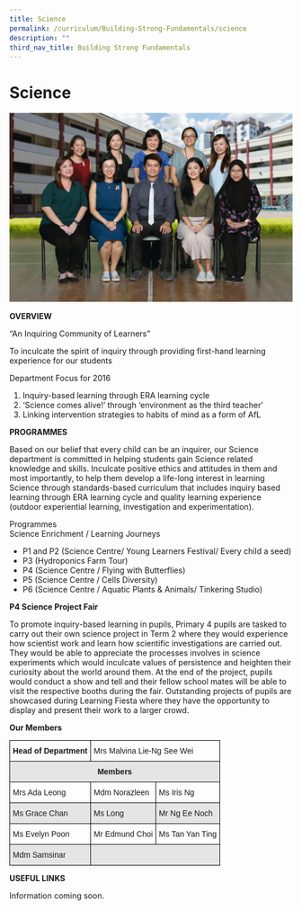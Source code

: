 ```yaml
---
title: Science
permalink: /curriculum/Building-Strong-Fundamentals/science
description: ""
third_nav_title: Building Strong Fundamentals
---
```

# Science

![](/images/Science%20Formal.jpg)

**OVERVIEW**

“An Inquiring Community of Learners”

To inculcate the spirit of inquiry through providing first-hand learning experience for our students

Department Focus for 2016
1. Inquiry-based learning through ERA learning cycle
2. ‘Science comes alive!’ through ‘environment as the third teacher’
3. Linking intervention strategies to habits of mind as a form of AfL

**PROGRAMMES**

Based on our belief that every child can be an inquirer, our Science department is committed in helping students gain Science related knowledge and skills. Inculcate positive ethics and attitudes in them and most importantly, to help them develop a life-long interest in learning Science through standards-based curriculum that includes inquiry based learning through ERA learning cycle and quality learning experience (outdoor experiential learning, investigation and experimentation). 

Programmes<br>
Science Enrichment / Learning Journeys
 * P1 and P2 (Science Centre/ Young Learners Festival/ Every child a seed) 
* P3 (Hydroponics Farm Tour) 
 * P4 (Science Centre / Flying with Butterflies) 
 * P5 (Science Centre / Cells Diversity) 
 * P6 (Science Centre / Aquatic Plants & Animals/ Tinkering Studio)

**P4 Science Project Fair**

To promote inquiry-based learning in pupils, Primary 4 pupils are tasked to carry out their own science project in Term 2 where they would experience how scientist work and learn how scientific investigations are carried out. They would be able to appreciate the processes involves in science experiments which would inculcate values of persistence and heighten their curiosity about the world around them. At the end of the project, pupils would conduct a show and tell and their fellow school mates will be able to visit the respective booths during the fair. Outstanding projects of pupils are showcased during Learning Fiesta where they have the opportunity to display and present their work to a larger crowd. 

**Our Members**
<style type="text/css">
.tg  {border-collapse:collapse;border-spacing:0;}
.tg td{border-color:black;border-style:solid;border-width:1px;font-family:Arial, sans-serif;font-size:14px;
  overflow:hidden;padding:10px 5px;word-break:normal;}
.tg th{border-color:black;border-style:solid;border-width:1px;font-family:Arial, sans-serif;font-size:14px;
  font-weight:normal;overflow:hidden;padding:10px 5px;word-break:normal;}
.tg .tg-1wig{font-weight:bold;text-align:left;vertical-align:top}
.tg .tg-9678{background-color:#E5E5E5;text-align:left;vertical-align:top}
.tg .tg-0lax{text-align:left;vertical-align:top}
.tg .tg-u7p7{background-color:#E5E5E5;font-weight:bold;text-align:center;vertical-align:top}
.tg .tg-faf8{background-color:#E5E5E5;text-align:left;vertical-align:middle}
</style>
<table class="tg">
<thead>
  <tr>
    <th class="tg-1wig">Head of Department</th>
    <th class="tg-0lax" colspan="2">Mrs Malvina Lie-Ng See Wei</th>
  </tr>
</thead>
<tbody>
  <tr>
    <td class="tg-u7p7" colspan="3">Members</td>
  </tr>
  <tr>
    <td class="tg-0lax">Mrs Ada Leong  </td>
    <td class="tg-0lax">Mdm Norazleen</td>
    <td class="tg-0lax">  Ms Iris Ng</td>
  </tr>
  <tr>
    <td class="tg-9678">Ms Grace Chan  <br></td>
    <td class="tg-9678">Ms Long<br></td>
    <td class="tg-9678"> Mr Ng Ee Noch</td>
  </tr>
  <tr>
    <td class="tg-0lax">Ms Evelyn Poon  <br></td>
    <td class="tg-0lax">Mr Edmund Choi  </td>
    <td class="tg-0lax">  Ms Tan Yan Ting<br></td>
  </tr>
  <tr>
    <td class="tg-9678">Mdm Samsinar</td>
    <td class="tg-faf8" colspan="2">  </td>
  </tr>
</tbody>
</table>

**USEFUL LINKS**

Information coming soon.
